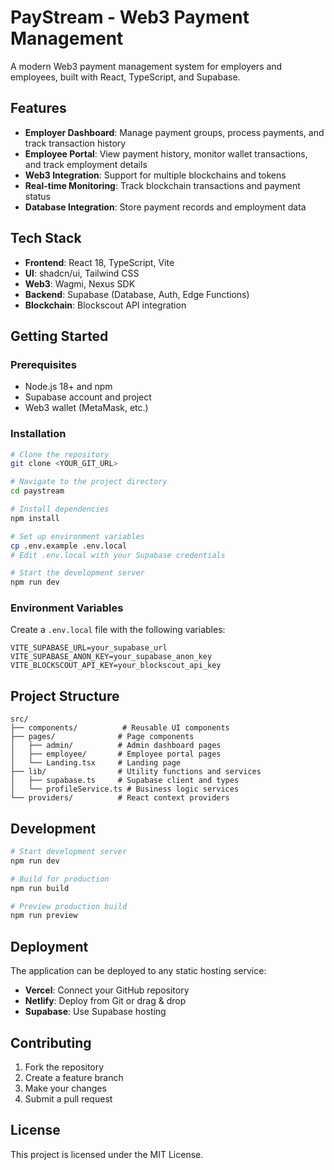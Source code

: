 # PayStream - Web3 Payment Management

A modern Web3 payment management system for employers and employees, built with React, TypeScript, and Supabase.

## Features

- **Employer Dashboard**: Manage payment groups, process payments, and track transaction history
- **Employee Portal**: View payment history, monitor wallet transactions, and track employment details
- **Web3 Integration**: Support for multiple blockchains and tokens
- **Real-time Monitoring**: Track blockchain transactions and payment status
- **Database Integration**: Store payment records and employment data

## Tech Stack

- **Frontend**: React 18, TypeScript, Vite
- **UI**: shadcn/ui, Tailwind CSS
- **Web3**: Wagmi, Nexus SDK
- **Backend**: Supabase (Database, Auth, Edge Functions)
- **Blockchain**: Blockscout API integration

## Getting Started

### Prerequisites

- Node.js 18+ and npm
- Supabase account and project
- Web3 wallet (MetaMask, etc.)

### Installation

```bash
# Clone the repository
git clone <YOUR_GIT_URL>

# Navigate to the project directory
cd paystream

# Install dependencies
npm install

# Set up environment variables
cp .env.example .env.local
# Edit .env.local with your Supabase credentials

# Start the development server
npm run dev
```

### Environment Variables

Create a `.env.local` file with the following variables:

```env
VITE_SUPABASE_URL=your_supabase_url
VITE_SUPABASE_ANON_KEY=your_supabase_anon_key
VITE_BLOCKSCOUT_API_KEY=your_blockscout_api_key
```

## Project Structure

```
src/
├── components/          # Reusable UI components
├── pages/              # Page components
│   ├── admin/          # Admin dashboard pages
│   ├── employee/       # Employee portal pages
│   └── Landing.tsx     # Landing page
├── lib/                # Utility functions and services
│   ├── supabase.ts     # Supabase client and types
│   └── profileService.ts # Business logic services
└── providers/          # React context providers
```

## Development

```bash
# Start development server
npm run dev

# Build for production
npm run build

# Preview production build
npm run preview
```

## Deployment

The application can be deployed to any static hosting service:

- **Vercel**: Connect your GitHub repository
- **Netlify**: Deploy from Git or drag & drop
- **Supabase**: Use Supabase hosting

## Contributing

1. Fork the repository
2. Create a feature branch
3. Make your changes
4. Submit a pull request

## License

This project is licensed under the MIT License.